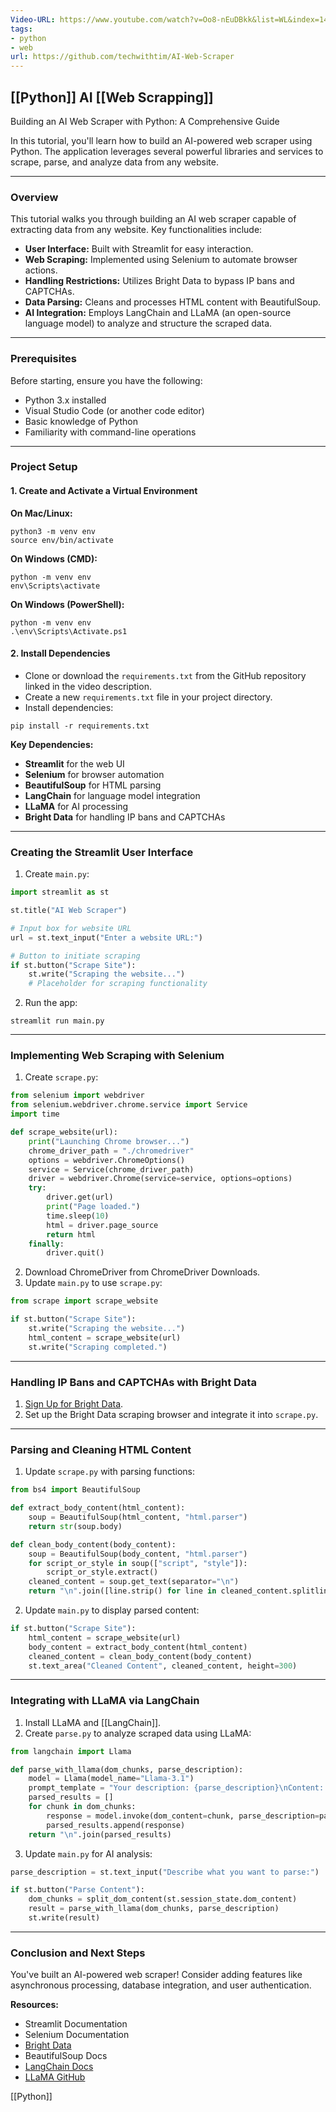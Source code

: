 ```yaml
---
Video-URL: https://www.youtube.com/watch?v=Oo8-nEuDBkk&list=WL&index=14
tags:
- python
- web
url: https://github.com/techwithtim/AI-Web-Scraper
---
```


## **[[Python]] AI [[Web Scrapping]]**

Building an AI Web Scraper with Python: A Comprehensive Guide

In this tutorial, you'll learn how to build an AI-powered web scraper using Python. The application leverages several powerful libraries and services to scrape, parse, and analyze data from any website.

---

### Overview

This tutorial walks you through building an AI web scraper capable of extracting data from any website. Key functionalities include:

- **User Interface:** Built with Streamlit for easy interaction.
- **Web Scraping:** Implemented using Selenium to automate browser actions.
- **Handling Restrictions:** Utilizes Bright Data to bypass IP bans and CAPTCHAs.
- **Data Parsing:** Cleans and processes HTML content with BeautifulSoup.
- **AI Integration:** Employs LangChain and LLaMA (an open-source language model) to analyze and structure the scraped data.

---

### Prerequisites

Before starting, ensure you have the following:

- Python 3.x installed
- Visual Studio Code (or another code editor)
- Basic knowledge of Python
- Familiarity with command-line operations

---

### Project Setup

#### 1. Create and Activate a Virtual Environment

**On Mac/Linux:**

```
python3 -m venv env
source env/bin/activate
```

**On Windows (CMD):**

```
python -m venv env
env\Scripts\activate
```

**On Windows (PowerShell):**

```
python -m venv env
.\env\Scripts\Activate.ps1
```

#### 2. Install Dependencies

- Clone or download the `requirements.txt` from the GitHub repository linked in the video description.
- Create a new `requirements.txt` file in your project directory.
- Install dependencies:

```
pip install -r requirements.txt
```

**Key Dependencies:**

- **Streamlit** for the web UI
- **Selenium** for browser automation
- **BeautifulSoup** for HTML parsing
- **LangChain** for language model integration
- **LLaMA** for AI processing
- **Bright Data** for handling IP bans and CAPTCHAs

---

### Creating the Streamlit User Interface

1. Create `main.py`:

```python
import streamlit as st

st.title("AI Web Scraper")

# Input box for website URL
url = st.text_input("Enter a website URL:")

# Button to initiate scraping
if st.button("Scrape Site"):
    st.write("Scraping the website...")
    # Placeholder for scraping functionality
```

2. Run the app:

```
streamlit run main.py
```

---

### Implementing Web Scraping with Selenium

1. Create `scrape.py`:

```python
from selenium import webdriver
from selenium.webdriver.chrome.service import Service
import time

def scrape_website(url):
    print("Launching Chrome browser...")
    chrome_driver_path = "./chromedriver"
    options = webdriver.ChromeOptions()
    service = Service(chrome_driver_path)
    driver = webdriver.Chrome(service=service, options=options)
    try:
        driver.get(url)
        print("Page loaded.")
        time.sleep(10)
        html = driver.page_source
        return html
    finally:
        driver.quit()
```

2. Download ChromeDriver from ChromeDriver Downloads.
3. Update `main.py` to use `scrape.py`:

```python
from scrape import scrape_website

if st.button("Scrape Site"):
    st.write("Scraping the website...")
    html_content = scrape_website(url)
    st.write("Scraping completed.")
```

---

### Handling IP Bans and CAPTCHAs with Bright Data

1. [Sign Up for Bright Data](https://brightdata.com/).
2. Set up the Bright Data scraping browser and integrate it into `scrape.py`.

---

### Parsing and Cleaning HTML Content

1. Update `scrape.py` with parsing functions:

```python
from bs4 import BeautifulSoup

def extract_body_content(html_content):
    soup = BeautifulSoup(html_content, "html.parser")
    return str(soup.body)

def clean_body_content(body_content):
    soup = BeautifulSoup(body_content, "html.parser")
    for script_or_style in soup(["script", "style"]):
        script_or_style.extract()
    cleaned_content = soup.get_text(separator="\n")
    return "\n".join([line.strip() for line in cleaned_content.splitlines() if line.strip()])
```

2. Update `main.py` to display parsed content:

```python
if st.button("Scrape Site"):
    html_content = scrape_website(url)
    body_content = extract_body_content(html_content)
    cleaned_content = clean_body_content(body_content)
    st.text_area("Cleaned Content", cleaned_content, height=300)
```

---

### Integrating with LLaMA via LangChain

1. Install LLaMA and [[LangChain]].
2. Create `parse.py` to analyze scraped data using LLaMA:

```python
from langchain import Llama

def parse_with_llama(dom_chunks, parse_description):
    model = Llama(model_name="Llama-3.1")
    prompt_template = "Your description: {parse_description}\nContent: {dom_content}"
    parsed_results = []
    for chunk in dom_chunks:
        response = model.invoke(dom_content=chunk, parse_description=parse_description)
        parsed_results.append(response)
    return "\n".join(parsed_results)
```

3. Update `main.py` for AI analysis:

```python
parse_description = st.text_input("Describe what you want to parse:")

if st.button("Parse Content"):
    dom_chunks = split_dom_content(st.session_state.dom_content)
    result = parse_with_llama(dom_chunks, parse_description)
    st.write(result)
```

---

### Conclusion and Next Steps

You've built an AI-powered web scraper! Consider adding features like asynchronous processing, database integration, and user authentication.

**Resources:**

- Streamlit Documentation
- Selenium Documentation
- [Bright Data](https://brightdata.com/)
- BeautifulSoup Docs
- [LangChain Docs](https://langchain.com/)
- [LLaMA GitHub](https://github.com/facebookresearch/llama)

 [[Python]]